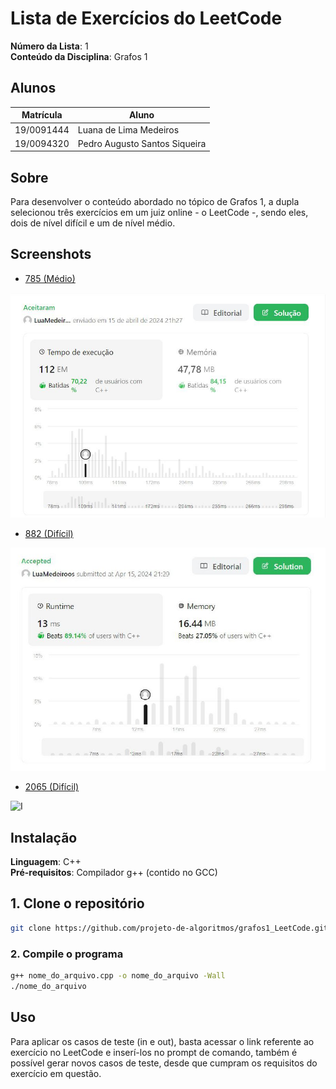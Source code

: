 # Lista de Exercícios do LeetCode

**Número da Lista**: 1<br>
**Conteúdo da Disciplina**: Grafos 1<br>

## Alunos
|Matrícula | Aluno |
| -- | -- |
| 19/0091444  |  Luana de Lima Medeiros |
| 19/0094320  |  Pedro Augusto Santos Siqueira |

## Sobre 
Para desenvolver o conteúdo abordado no tópico de Grafos 1, a dupla selecionou três exercícios em um juiz online - o LeetCode -, sendo eles, dois de nível difícil e um de nível médio.

## Screenshots
- [785 (Médio)](https://leetcode.com/problems/is-graph-bipartite/description/)
<img width="734" alt="Is Graph Bipartite?" src="https://github.com/projeto-de-algoritmos/Grafos1_LeetCode/blob/master/img/leetcode_785.jpg">

- [882 (Difícil)](https://leetcode.com/problems/reachable-nodes-in-subdivided-graph/description/)
<img width="734" alt="I" src="https://github.com/projeto-de-algoritmos/Grafos1_LeetCode/blob/master/img/leetcode_882.jpg">

- [2065 (Difícil)](https://leetcode.com/problems/maximum-path-quality-of-a-graph/)
<img width="734" alt="I" src="[https://github.com/projeto-de-algoritmos/Grafos1_LeetCode/blob/master/img/leetcode_882.jpg](https://github.com/projeto-de-algoritmos/Grafos1_LeetCode/blob/master/img/leetcode_2065.png)">

## Instalação 
**Linguagem**: C++<br>
**Pré-requisitos**: Compilador g++ (contido no GCC)<br>

## 1. Clone o repositório 

```bash
git clone https://github.com/projeto-de-algoritmos/grafos1_LeetCode.git
```

### 2. Compile o programa

```bash
g++ nome_do_arquivo.cpp -o nome_do_arquivo -Wall 
./nome_do_arquivo
```

## Uso 
Para aplicar os casos de teste (in e out), basta acessar o link referente ao exercício no LeetCode e inserí-los no prompt de comando, também é possível gerar novos casos de teste, desde que cumpram os requisitos do exercício em questão.
